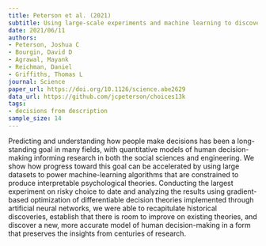 ```yaml
---
title: Peterson et al. (2021)
subtitle: Using large-scale experiments and machine learning to discover theories of human decision-making
date: 2021/06/11
authors:
- Peterson, Joshua C
- Bourgin, David D
- Agrawal, Mayank
- Reichman, Daniel
- Griffiths, Thomas L
journal: Science
paper_url: https://doi.org/10.1126/science.abe2629
data_url: https://github.com/jcpeterson/choices13k
tags:
- decisions from description
sample_size: 14
---
```


Predicting and understanding how people make decisions has been a long-standing goal in many fields, with quantitative models of human decision-making informing research in both the social sciences and engineering. We show how progress toward this goal can be accelerated by using large datasets to power machine-learning algorithms that are constrained to produce interpretable psychological theories. Conducting the largest experiment on risky choice to date and analyzing the results using gradient-based optimization of differentiable decision theories implemented through artificial neural networks, we were able to recapitulate historical discoveries, establish that there is room to improve on existing theories, and discover a new, more accurate model of human decision-making in a form that preserves the insights from centuries of research.
